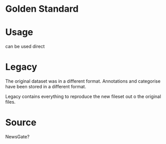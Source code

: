 # Golden Standard

# Usage
can be used direct

# Legacy
The original dataset was in a different format.
Annotations and categorise have been stored in a different format.

Legacy contains everything to reproduce the new fileset out o the original files.

# Source
NewsGate?

